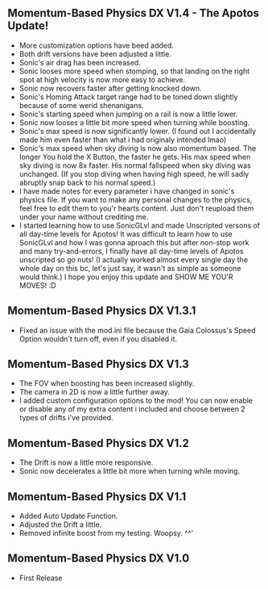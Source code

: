 ## Momentum-Based Physics DX V1.4 - The Apotos Update!
- More customization options have beed added.
- Both drift versions have been adjusted a little.
- Sonic's air drag has been increased.
- Sonic looses more speed when stomping, so that landing on the right spot at high velocity is now more easy to achieve.
- Sonic now recovers faster after getting knocked down.
- Sonic's Homing Attack target range had to be toned down slightly because of some werid shenanigans.
- Sonic's starting speed when jumping on a rail is now a little lower.
- Sonic now looses a little bit more speed when turning while boosting.
- Sonic's max speed is now significantly lower. (I found out I accidentally made him even faster than what i had originaly intended lmao)
- Sonic's max speed when sky diving is now also momentum based. The longer You hold the X Button, the faster he gets. His max speed when sky diving is now 8x faster. His normal fallspeed when sky diving was unchanged. (If you stop diving when having high speed, he will sadly abruptly snap back to his normal speed.)
- I have made notes for every parameter i have changed in sonic's physics file. If you want to make any personal changes to the physics, feel free to edit them to you'r hearts content. Just don't reupload them under your name without crediting me.
- I started learning how to use SonicGLvl and made Unscripted versons of all day-time levels for Apotos!
It was difficult to learn how to use SonicGLvl and how I was gonna aproach this but after non-stop work and many try-and-errors, I finally have all day-time levels of Apotos unscripted so go nuts! (I actually worked almost every single day the whole day on this bc, let's just say, it wasn't as simple as someone would think.) I hope you enjoy this update and SHOW ME YOU'R MOVES! :D

## Momentum-Based Physics DX V1.3.1
- Fixed an issue with the mod.ini file because the Gaia Colossus's Speed Option wouldn't turn off, even if you disabled it.

## Momentum-Based Physics DX V1.3
- The FOV when boosting has been increased slightly.
- The camera in 2D is now a little further away.
- I added custom configuration options to the mod! You can now enable or disable any of my extra content i included and choose between 2 types of drifts i've provided.

## Momentum-Based Physics DX V1.2
- The Drift is now a little more responsive.
- Sonic now decelerates a little bit more when turning while moving.

## Momentum-Based Physics DX V1.1
- Added Auto Update Function.
- Adjusted the Drift a little.
- Removed infinite boost from my testing. Woopsy. ^^'

## Momentum-Based Physics DX V1.0
- First Release
